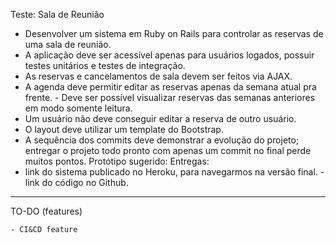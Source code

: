Teste: Sala de Reunião

- Desenvolver um sistema em Ruby on Rails para controlar as
reservas de uma sala de reunião.
- A aplicação deve ser acessível apenas para usuários logados, possuir testes unitários e testes de integração.
- As reservas e cancelamentos de sala devem ser feitos via AJAX.
- A agenda deve permitir editar as reservas apenas da semana atual pra frente. - Deve ser possível visualizar reservas das semanas anteriores em modo somente leitura.
- Um usuário não deve conseguir editar a reserva de outro usuário.
- O layout deve utilizar um template do Bootstrap.
- A sequência dos commits deve demonstrar a evolução do projeto; entregar o projeto todo pronto com apenas um commit no final perde muitos pontos.
Protótipo sugerido:
Entregas:
- link do sistema publicado no Heroku, para navegarmos na versão final. - link do código no Github.

---------------------------
TO-DO (features)

    - CI&CD feature

    